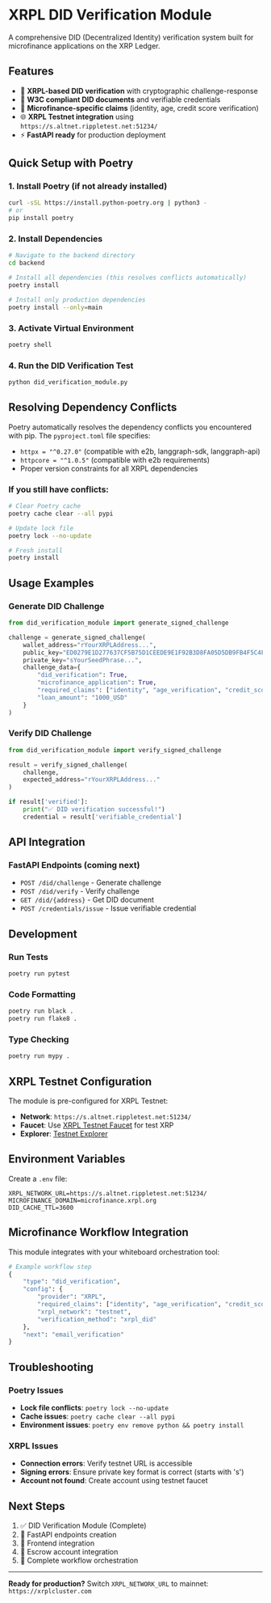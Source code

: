 # XRPL DID Verification Module

A comprehensive DID (Decentralized Identity) verification system built for microfinance applications on the XRP Ledger.

## Features

- 🔐 **XRPL-based DID verification** with cryptographic challenge-response
- 📄 **W3C compliant DID documents** and verifiable credentials
- 🏦 **Microfinance-specific claims** (identity, age, credit score verification)
- 🌐 **XRPL Testnet integration** using `https://s.altnet.rippletest.net:51234/`
- ⚡ **FastAPI ready** for production deployment

## Quick Setup with Poetry

### 1. Install Poetry (if not already installed)
```bash
curl -sSL https://install.python-poetry.org | python3 -
# or
pip install poetry
```

### 2. Install Dependencies
```bash
# Navigate to the backend directory
cd backend

# Install all dependencies (this resolves conflicts automatically)
poetry install

# Install only production dependencies
poetry install --only=main
```

### 3. Activate Virtual Environment
```bash
poetry shell
```

### 4. Run the DID Verification Test
```bash
python did_verification_module.py
```

## Resolving Dependency Conflicts

Poetry automatically resolves the dependency conflicts you encountered with pip. The `pyproject.toml` file specifies:

- `httpx = "^0.27.0"` (compatible with e2b, langgraph-sdk, langgraph-api)
- `httpcore = "^1.0.5"` (compatible with e2b requirements)
- Proper version constraints for all XRPL dependencies

### If you still have conflicts:
```bash
# Clear Poetry cache
poetry cache clear --all pypi

# Update lock file
poetry lock --no-update

# Fresh install
poetry install
```

## Usage Examples

### Generate DID Challenge
```python
from did_verification_module import generate_signed_challenge

challenge = generate_signed_challenge(
    wallet_address="rYourXRPLAddress...",
    public_key="ED0279E1D277637CF5B75D1CEEDE9E1F92B3D8FA05D5DB9FB4F5C4F2D4B4D3C2F1A",
    private_key="sYourSeedPhrase...",
    challenge_data={
        "did_verification": True,
        "microfinance_application": True,
        "required_claims": ["identity", "age_verification", "credit_score"],
        "loan_amount": "1000_USD"
    }
)
```

### Verify DID Challenge
```python
from did_verification_module import verify_signed_challenge

result = verify_signed_challenge(
    challenge, 
    expected_address="rYourXRPLAddress..."
)

if result['verified']:
    print("✅ DID verification successful!")
    credential = result['verifiable_credential']
```

## API Integration

### FastAPI Endpoints (coming next)
- `POST /did/challenge` - Generate challenge
- `POST /did/verify` - Verify challenge  
- `GET /did/{address}` - Get DID document
- `POST /credentials/issue` - Issue verifiable credential

## Development

### Run Tests
```bash
poetry run pytest
```

### Code Formatting
```bash
poetry run black .
poetry run flake8 .
```

### Type Checking
```bash
poetry run mypy .
```

## XRPL Testnet Configuration

The module is pre-configured for XRPL Testnet:
- **Network**: `https://s.altnet.rippletest.net:51234/`
- **Faucet**: Use [XRPL Testnet Faucet](https://xrpl.org/xrp-testnet-faucet.html) for test XRP
- **Explorer**: [Testnet Explorer](https://testnet.xrpl.org/)

## Environment Variables

Create a `.env` file:
```env
XRPL_NETWORK_URL=https://s.altnet.rippletest.net:51234/
MICROFINANCE_DOMAIN=microfinance.xrpl.org
DID_CACHE_TTL=3600
```

## Microfinance Workflow Integration

This module integrates with your whiteboard orchestration tool:

```python
# Example workflow step
{
    "type": "did_verification",
    "config": {
        "provider": "XRPL",
        "required_claims": ["identity", "age_verification", "credit_score"],
        "xrpl_network": "testnet",
        "verification_method": "xrpl_did"
    },
    "next": "email_verification"
}
```

## Troubleshooting

### Poetry Issues
- **Lock file conflicts**: `poetry lock --no-update`
- **Cache issues**: `poetry cache clear --all pypi`
- **Environment issues**: `poetry env remove python && poetry install`

### XRPL Issues
- **Connection errors**: Verify testnet URL is accessible
- **Signing errors**: Ensure private key format is correct (starts with 's')
- **Account not found**: Create account using testnet faucet

## Next Steps

1. ✅ DID Verification Module (Complete)
2. 🔲 FastAPI endpoints creation
3. 🔲 Frontend integration
4. 🔲 Escrow account integration
5. 🔲 Complete workflow orchestration

---

**Ready for production?** Switch `XRPL_NETWORK_URL` to mainnet: `https://xrplcluster.com` 